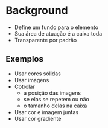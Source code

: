 # Background
- Define um fundo para o elemento
- Sua área de atuação é a caixa toda
- Transparente por padrão

## Exemplos
- Usar cores sólidas
- Usar imagens
- Cotrolar
    - a posição das imagens
    - se elas se repetem ou não
    - o tamanho delas na caixa
- Usar cor e imagem juntas
- Usar cor gradiente